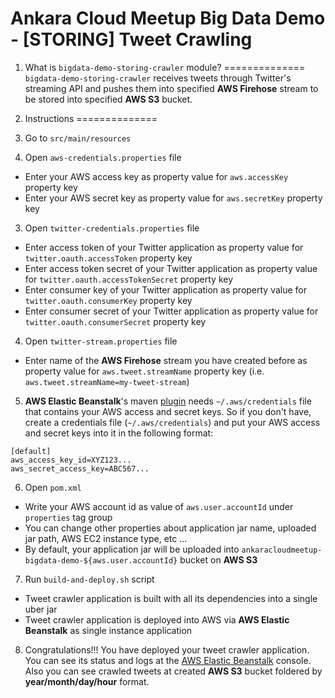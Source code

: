 # Ankara Cloud Meetup Big Data Demo - [STORING] Tweet Crawling

1. What is `bigdata-demo-storing-crawler` module?
==============
`bigdata-demo-storing-crawler` receives tweets through Twitter's streaming API 
and pushes them into specified **AWS Firehose** stream to be stored into specified **AWS S3** bucket.

2. Instructions
==============
1. Go to `src/main/resources`
2. Open `aws-credentials.properties` file
  * Enter your AWS access key as property value for `aws.accessKey` property key 
  * Enter your AWS secret key as property value for `aws.secretKey` property key 
3. Open `twitter-credentials.properties` file
  * Enter access token of your Twitter application as property value for `twitter.oauth.accessToken` property key
  * Enter access token secret of your Twitter application as property value for `twitter.oauth.accessTokenSecret` property key
  * Enter consumer key of your Twitter application as property value for `twitter.oauth.consumerKey` property key
  * Enter consumer secret of your Twitter application as property value for `twitter.oauth.consumerSecret` property key
4. Open `twitter-stream.properties` file
  * Enter name of the **AWS Firehose** stream you have created before as property value for `aws.tweet.streamName` property key (i.e. `aws.tweet.streamName=my-tweet-stream`)
5. **AWS Elastic Beanstalk**'s maven [plugin](http://beanstalker.ingenieux.com.br/beanstalk-maven-plugin/usage.html) 
needs `~/.aws/credentials` file that contains your AWS access and secret keys. 
So if you don't have, create a credentials file  (`~/.aws/credentials`) and put your AWS access and secret keys into it in the following format:

  ```
  [default]
  aws_access_key_id=XYZ123...
  aws_secret_access_key=ABC567...
  ```

6. Open `pom.xml`
  * Write your AWS account id as value of `aws.user.accountId` under `properties` tag group
  * You can change other properties about application jar name, uploaded jar path, AWS EC2 instance type, etc ...
  * By default, your application jar will be uploaded into `ankaracloudmeetup-bigdata-demo-${aws.user.accountId}` bucket on **AWS S3**
7. Run `build-and-deploy.sh` script
  * Tweet crawler application is built with all its dependencies into a single uber jar
  * Tweet crawler application is deployed into AWS via **AWS Elastic Beanstalk** as single instance application
8. Congratulations!!! You have deployed your tweet crawler application. 
   You can see its status and logs at the [AWS Elastic Beanstalk](console.aws.amazon.com/elasticbeanstalk) console.
   Also you can see crawled tweets at created **AWS S3** bucket foldered by **year/month/day/hour** format.
